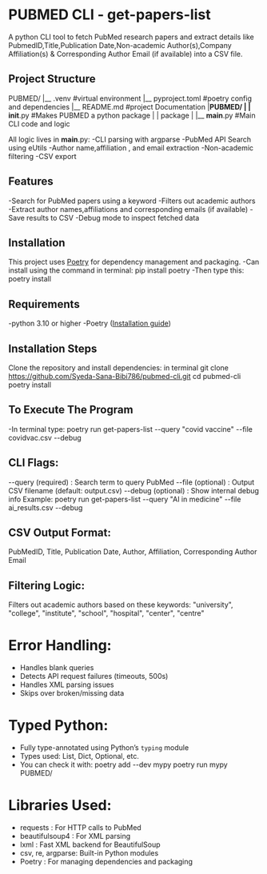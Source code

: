 # PUBMED CLI - get-papers-list
A python CLI tool to fetch PubMed research papers and extract details like PubmedID,Title,Publication Date,Non-academic Author(s),Company Affiliation(s) & Corresponding Author Email (if available) into a CSV file.
## Project Structure
PUBMED/
|__ .venv #virtual environment
|__ pyproject.toml #poetry config and dependencies
|__ README.md #project Documentation
|__PUBMED/
|  |__ __init__.py #Makes PUBMED a python package
|  |
package
|  |__ __main__.py #Main CLI code and logic

All logic lives in __main__.py:
-CLI parsing with argparse
-PubMed API Search using eUtils
-Author name,affiliation , and email extraction
-Non-academic filtering
-CSV export
## Features
-Search for PubMed papers using a keyword
-Filters out academic authors
-Extract author names,affiliations and corresponding emails (if available)
-Save results to CSV
-Debug mode to inspect fetched data
## Installation
This project uses [Poetry](https://python-poetry.org/) for dependency management and packaging.
-Can install using the command in terminal: pip install poetry
-Then type this:
poetry install
## Requirements
-python 3.10 or higher
-Poetry ([Installation guide](https://python-poetry.org/docs/#installation))
## Installation Steps
Clone the repository and install dependencies:
in terminal
git clone
https://github.com/Syeda-Sana-Bibi786/pubmed-cli.git
cd pubmed-cli
poetry install
## To Execute The Program
-In terminal type:
poetry run get-papers-list --query "covid vaccine" --file covidvac.csv --debug
## CLI Flags:
--query   (required) : Search term to query PubMed
--file    (optional) : Output CSV filename (default: output.csv)
--debug   (optional) : Show internal debug info
Example:
poetry run get-papers-list --query "AI in medicine" --file ai_results.csv --debug
## CSV Output Format:
PubMedID, Title, Publication Date, Author, Affiliation, Corresponding Author Email
## Filtering Logic:
Filters out academic authors based on these keywords:
"university", "college", "institute", "school", "hospital", "center", "centre"
# Error Handling:
- Handles blank queries
- Detects API request failures (timeouts, 500s)
- Handles XML parsing issues
- Skips over broken/missing data
# Typed Python:
- Fully type-annotated using Python’s `typing` module
- Types used: List, Dict, Optional, etc.
- You can check it with:
  poetry add --dev mypy
  poetry run mypy PUBMED/
# Libraries Used:
- requests         : For HTTP calls to PubMed
- beautifulsoup4   : For XML parsing
- lxml             : Fast XML backend for BeautifulSoup
- csv, re, argparse: Built-in Python modules
- Poetry           : For managing dependencies and packaging
